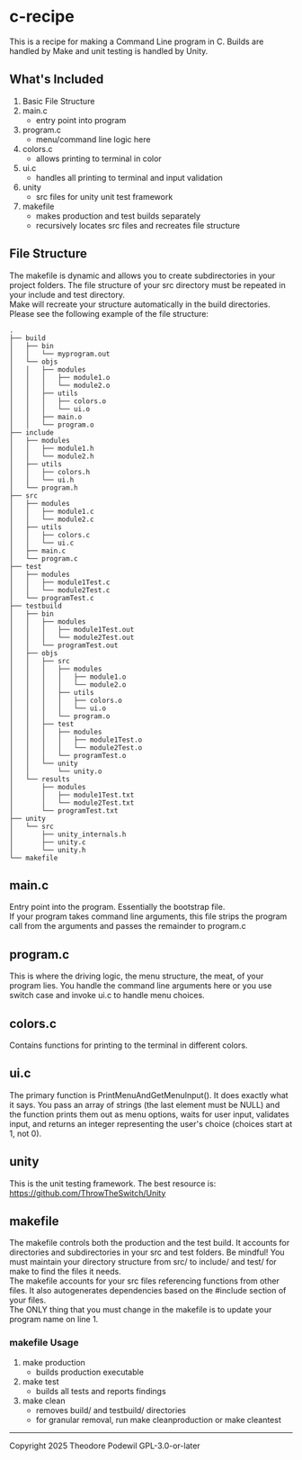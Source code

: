 # c-recipe
This is a recipe for making a Command Line program in C.  Builds are handled by Make and unit testing is handled by Unity.

## What's Included  
1. Basic File Structure
2. main.c
   * entry point into program
3. program.c
   * menu/command line logic here
4. colors.c
   * allows printing to terminal in color
5. ui.c
   * handles all printing to terminal and input validation
4. unity
   * src files for unity unit test framework
5. makefile
   * makes production and test builds separately
   * recursively locates src files and recreates file structure

## File Structure
The makefile is dynamic and allows you to create subdirectories in your project folders.  The file structure of your src directory must be repeated in your include and test directory.  
Make will recreate your structure automatically in the build directories.  
Please see the following example of the file structure:  
```
.
├── build
│   ├── bin
│   │   └── myprogram.out
│   └── objs
│   │   ├── modules
│   │   │   ├── module1.o
│   │   │   └── module2.o
│   │   ├── utils
│   │   │   ├── colors.o
│   │   │   └── ui.o
│   │   ├── main.o
│   │   └── program.o
├── include
│   ├── modules
│   │   ├── module1.h
│   │   └── module2.h 
│   ├── utils
│   │   ├── colors.h
│   │   └── ui.h
│   └── program.h
├── src
│   ├── modules
│   │   ├── module1.c
│   │   └── module2.c
│   ├── utils
│   │   ├── colors.c
│   │   └── ui.c
│   ├── main.c
│   └── program.c
├── test
│   ├── modules
│   │   ├── module1Test.c
│   │   └── module2Test.c
│   └── programTest.c
├── testbuild
│   ├── bin
│   │   ├── modules
│   │   │   ├── module1Test.out
│   │   │   └── module2Test.out
│   │   └── programTest.out
│   ├── objs
│   │   ├── src
│   │   │   ├── modules
│   │   │   │   ├── module1.o
│   │   │   │   └── module2.o
│   │   │   ├── utils
│   │   │   │   ├── colors.o
│   │   │   │   └── ui.o
│   │   │   └── program.o
│   │   ├── test
│   │   │   ├── modules
│   │   │   │   ├── module1Test.o
│   │   │   │   └── module2Test.o
│   │   │   └── programTest.o
│   │   └── unity
│   │       └── unity.o
│   └── results
│       ├── modules
│       │   ├── module1Test.txt
│       │   └── module2Test.txt
│       └── programTest.txt
├── unity
│   └── src
│       ├── unity_internals.h
│       ├── unity.c
│       └── unity.h
└── makefile

```

## main.c
Entry point into the program.  Essentially the bootstrap file.  
If your program takes command line arguments, this file strips the program call from the arguments and passes the remainder to program.c

## program.c
This is where the driving logic, the menu structure, the meat, of your program lies.  You handle the command line arguments here or you use switch case and invoke ui.c to handle menu choices.

## colors.c
Contains functions for printing to the terminal in different colors.

## ui.c
The primary function is PrintMenuAndGetMenuInput().  It does exactly what it says.  You pass an array of strings (the last element must be NULL) and the function prints them out as menu options, waits for user input, validates input, and returns an integer representing the user's choice (choices start at 1, not 0).

## unity
This is the unit testing framework.  The best resource is:  
https://github.com/ThrowTheSwitch/Unity

## makefile
The makefile controls both the production and the test build.  It accounts for directories and subdirectories in your src and test folders.  Be mindful! You must maintain your directory structure from src/ to include/ and test/ for make to find the files it needs.  
The makefile accounts for your src files referencing functions from other files.  It also autogenerates dependencies based on the #include section of your files.  
The ONLY thing that you must change in the makefile is to update your program name on line 1.  
### makefile Usage
1. make production
   * builds production executable
2. make test
   * builds all tests and reports findings
3. make clean
   * removes build/ and testbuild/ directories
   * for granular removal, run make cleanproduction or make cleantest
  

_______________________________________________________________________________________________________________________________________________________________________________________________
Copyright 2025 Theodore Podewil
GPL-3.0-or-later
